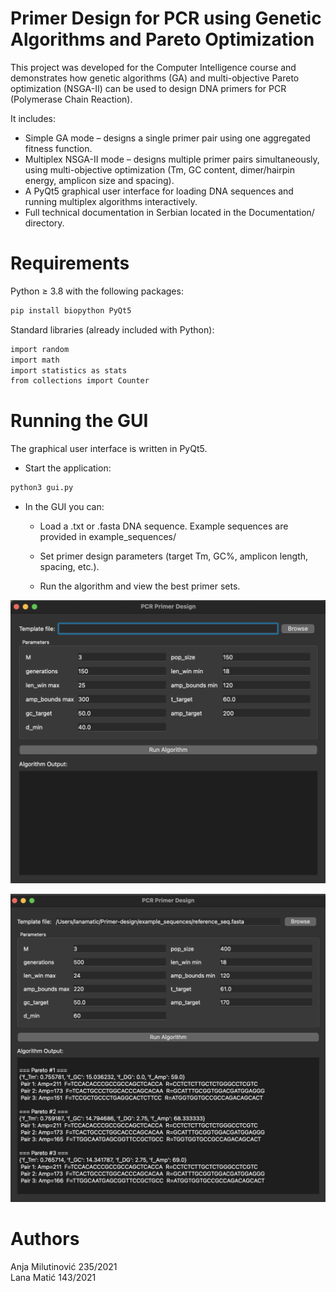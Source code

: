 # Primer Design for PCR using Genetic Algorithms and Pareto Optimization
This project was developed for the Computer Intelligence course and demonstrates how genetic algorithms (GA) and multi-objective Pareto optimization (NSGA-II) can be used to design DNA primers for PCR (Polymerase Chain Reaction).

It includes:
- Simple GA mode – designs a single primer pair using one aggregated fitness function.
- Multiplex NSGA-II mode – designs multiple primer pairs simultaneously, using multi-objective optimization (Tm, GC content, dimer/hairpin energy, amplicon size and spacing).
- A PyQt5 graphical user interface for loading DNA sequences and running multiplex algorithms interactively.
- Full technical documentation in Serbian located in the Documentation/
 directory.

# Requirements
Python ≥ 3.8 with the following packages:
```bash
pip install biopython PyQt5
```
Standard libraries (already included with Python):
```bash
import random
import math
import statistics as stats
from collections import Counter
```
# Running the GUI
The graphical user interface is written in PyQt5.
- Start the application:
```bash
python3 gui.py
```
- In the GUI you can:

    -  Load a .txt or .fasta DNA sequence. Example sequences are provided in example_sequences/

    - Set primer design parameters (target Tm, GC%, amplicon length, spacing, etc.).

    - Run the algorithm and view the best primer sets.

![GUI](Documentation/GUI.png) 


![GUI - example usage](Documentation/GUI-usage.png)


# Authors
Anja Milutinović 235/2021 \
Lana Matić 143/2021